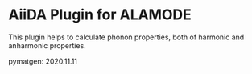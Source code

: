 AiiDA Plugin for ALAMODE
=============================

This plugin helps to calculate phonon properties, both of harmonic and anharmonic properties.


pymatgen: 2020.11.11



